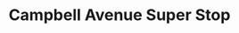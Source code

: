 ---
title: "Campbell Avenue Super Stop"
url: /lynchburg/campbell-avenue-super-stop/
shop: convenience
---